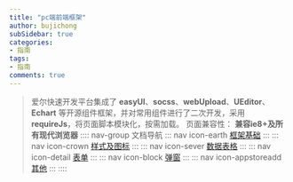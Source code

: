 ```yaml
---
title: "pc端前端框架"
author: bujichong
subSidebar: true
categories:
- 指南
tags:
- 指南
comments: true
---
```

> 爱尔快速开发平台集成了 **easyUI**、**socss**、**webUpload**、**UEditor**、**Echart** 等开源组件框架，并对常用组件进行了二次开发，采用 **requireJs**，将页面脚本模块化，按需加载。
> 页面兼容性： **兼容ie8+及所有现代浏览器**
:::: nav-group 文档导航
::: nav icon-earth
[框架基础](../base/1.files.md)
:::
::: nav icon-crown
[样式及图标](../css/1.grid.md)
:::
::: nav icon-sever
[数据表格](../datagrid/1.newGrid.md)
:::
::: nav icon-detail
[表单](../form/1.rules.md)
:::
::: nav icon-block
[弹窗](../pop/common.md)
:::
::: nav icon-appstoreadd
[其他](../other/1.uploader.md)
:::
::::

